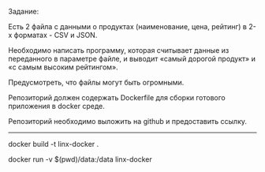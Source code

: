 Задание:

Есть 2 файла с данными о продуктах (наименование, цена, рейтинг) в 2-х форматах - CSV и JSON.

Необходимо написать программу, которая считывает данные из переданного в параметре файле, и
выводит «самый дорогой продукт» и «с самым высоким рейтингом».

Предусмотреть, что файлы могут быть огромными.

Репозиторий должен содержать Dockerfile для сборки готового приложения в docker среде.

Репозиторий необходимо выложить на github и предоставить ссылку.
_____________

docker build -t linx-docker .

docker run -v $(pwd)/data:/data linx-docker